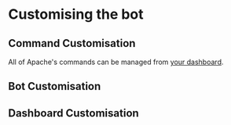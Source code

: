 # Customising the bot

## Command Customisation

All of Apache's commands can be managed from [your dashboard](https://dashboard.apachebot.net).&#x20;

## Bot Customisation

## Dashboard Customisation
